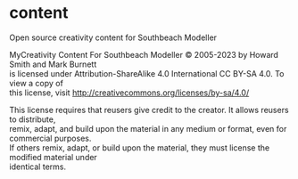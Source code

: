 # content
Open source creativity content for Southbeach Modeller

MyCreativity Content For Southbeach Modeller © 2005-2023 by Howard Smith and Mark Burnett  
is licensed under Attribution-ShareAlike 4.0 International CC BY-SA 4.0. To view a copy of   
this license, visit http://creativecommons.org/licenses/by-sa/4.0/  
  
This license requires that reusers give credit to the creator. It allows reusers to distribute,   
remix, adapt, and build upon the material in any medium or format, even for commercial purposes.   
If others remix, adapt, or build upon the material, they must license the modified material under   
identical terms.  
